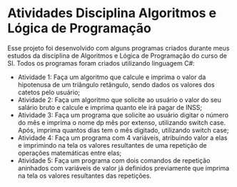# Atividades Disciplina Algoritmos e Lógica de Programação
 Esse projeto foi desenvolvido com alguns programas criados durante meus estudos da disciplina de Algoritmos e Lógica de Programação do curso de SI.
 Todos os programas foram criados utilizando linguagem C#:
 - Atividade 1: Faça um algoritmo que calcule e imprima o valor da hipotenusa de um triângulo retângulo, sendo dados os valores dos catetos pelo usuário;
 - Atividade 2: Faça um algoritmo que solicite ao usuário o valor do seu salário bruto e calcule e imprima quanto ele irá pagar de INSS;
 - Atividade 3: Faça um programa que solicite ao usuário digitar o número do mês e imprima o nome dp mês por extenso, utilizando switch case. Após, imprima quantos dias tem o mês digitado, utilizando switch case;
 - Atividade 4: Faça um programa com 4 variáveis, atribuindo valor a elas e imprimindo na tela os valores resultantes de uma repetição de operações matemáticas entre elas;
 - Atividade 5: Faça um programa com dois comandos de repetição aninhados com variáveis de valor já definidos previamente que imprima na tela os valores resultantes das repetições.
